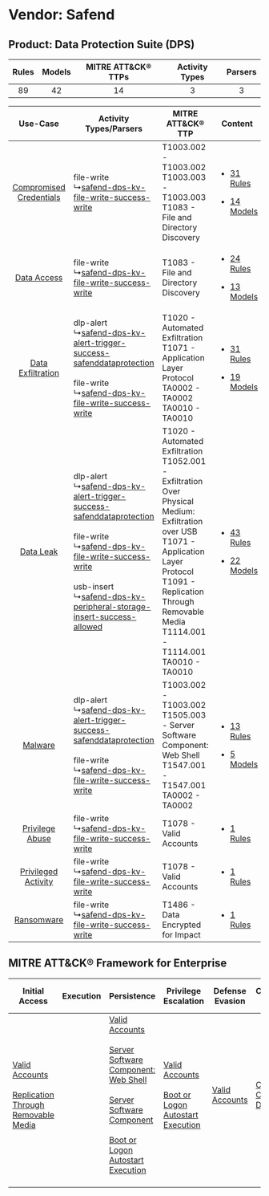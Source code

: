 Vendor: Safend
==============
Product: Data Protection Suite (DPS)
------------------------------------
| Rules | Models | MITRE ATT&CK® TTPs | Activity Types | Parsers |
|:-----:|:------:|:------------------:|:--------------:|:-------:|
|  89   |   42   |         14         |       3        |    3    |

|    Use-Case    | Activity Types/Parsers    | MITRE ATT&CK® TTP    | Content    |
|:----:| ---- | ---- | ---- |
| [Compromised Credentials](../../../UseCases/uc_compromised_credentials.md) |  file-write<br> ↳[safend-dps-kv-file-write-success-write](Ps/pC_safenddpskvfilewritesuccesswrite.md)<br>    | T1003.002 - T1003.002<br>T1003.003 - T1003.003<br>T1083 - File and Directory Discovery<br>    | [<ul><li>31 Rules</li></ul><ul><li>14 Models</li></ul>](RM/r_m_safend_data_protection_suite_(dps)_Compromised_Credentials.md) |
|    [Data Access](../../../UseCases/uc_data_access.md)    |  file-write<br> ↳[safend-dps-kv-file-write-success-write](Ps/pC_safenddpskvfilewritesuccesswrite.md)<br>    | T1083 - File and Directory Discovery<br>    | [<ul><li>24 Rules</li></ul><ul><li>13 Models</li></ul>](RM/r_m_safend_data_protection_suite_(dps)_Data_Access.md)    |
|       [Data Exfiltration](../../../UseCases/uc_data_exfiltration.md)       |  dlp-alert<br> ↳[safend-dps-kv-alert-trigger-success-safenddataprotection](Ps/pC_safenddpskvalerttriggersuccesssafenddataprotection.md)<br><br> file-write<br> ↳[safend-dps-kv-file-write-success-write](Ps/pC_safenddpskvfilewritesuccesswrite.md)<br>    | T1020 - Automated Exfiltration<br>T1071 - Application Layer Protocol<br>TA0002 - TA0002<br>TA0010 - TA0010<br>    | [<ul><li>31 Rules</li></ul><ul><li>19 Models</li></ul>](RM/r_m_safend_data_protection_suite_(dps)_Data_Exfiltration.md)       |
|    [Data Leak](../../../UseCases/uc_data_leak.md)    |  dlp-alert<br> ↳[safend-dps-kv-alert-trigger-success-safenddataprotection](Ps/pC_safenddpskvalerttriggersuccesssafenddataprotection.md)<br><br> file-write<br> ↳[safend-dps-kv-file-write-success-write](Ps/pC_safenddpskvfilewritesuccesswrite.md)<br><br> usb-insert<br> ↳[safend-dps-kv-peripheral-storage-insert-success-allowed](Ps/pC_safenddpskvperipheralstorageinsertsuccessallowed.md)<br> | T1020 - Automated Exfiltration<br>T1052.001 - Exfiltration Over Physical Medium: Exfiltration over USB<br>T1071 - Application Layer Protocol<br>T1091 - Replication Through Removable Media<br>T1114.001 - T1114.001<br>TA0010 - TA0010<br> | [<ul><li>43 Rules</li></ul><ul><li>22 Models</li></ul>](RM/r_m_safend_data_protection_suite_(dps)_Data_Leak.md)    |
|    [Malware](../../../UseCases/uc_malware.md)    |  dlp-alert<br> ↳[safend-dps-kv-alert-trigger-success-safenddataprotection](Ps/pC_safenddpskvalerttriggersuccesssafenddataprotection.md)<br><br> file-write<br> ↳[safend-dps-kv-file-write-success-write](Ps/pC_safenddpskvfilewritesuccesswrite.md)<br>    | T1003.002 - T1003.002<br>T1505.003 - Server Software Component: Web Shell<br>T1547.001 - T1547.001<br>TA0002 - TA0002<br>    | [<ul><li>13 Rules</li></ul><ul><li>5 Models</li></ul>](RM/r_m_safend_data_protection_suite_(dps)_Malware.md)    |
|         [Privilege Abuse](../../../UseCases/uc_privilege_abuse.md)         |  file-write<br> ↳[safend-dps-kv-file-write-success-write](Ps/pC_safenddpskvfilewritesuccesswrite.md)<br>    | T1078 - Valid Accounts<br>    | [<ul><li>1 Rules</li></ul>](RM/r_m_safend_data_protection_suite_(dps)_Privilege_Abuse.md)    |
|     [Privileged Activity](../../../UseCases/uc_privileged_activity.md)     |  file-write<br> ↳[safend-dps-kv-file-write-success-write](Ps/pC_safenddpskvfilewritesuccesswrite.md)<br>    | T1078 - Valid Accounts<br>    | [<ul><li>1 Rules</li></ul>](RM/r_m_safend_data_protection_suite_(dps)_Privileged_Activity.md)    |
|    [Ransomware](../../../UseCases/uc_ransomware.md)    |  file-write<br> ↳[safend-dps-kv-file-write-success-write](Ps/pC_safenddpskvfilewritesuccesswrite.md)<br>    | T1486 - Data Encrypted for Impact<br>    | [<ul><li>1 Rules</li></ul>](RM/r_m_safend_data_protection_suite_(dps)_Ransomware.md)    |

MITRE ATT&CK® Framework for Enterprise
--------------------------------------
| Initial Access                                                                                                                                              | Execution | Persistence                                                                                                                                                                                                                                                                                                                          | Privilege Escalation                                                                                                                                      | Defense Evasion                                                     | Credential Access                                                          | Discovery                                                                         | Lateral Movement                                                                         | Collection                                                            | Command and Control                                                             | Exfiltration                                                                                                                                                                                                                                                                       | Impact                                                                         |
| ----------------------------------------------------------------------------------------------------------------------------------------------------------- | --------- | ------------------------------------------------------------------------------------------------------------------------------------------------------------------------------------------------------------------------------------------------------------------------------------------------------------------------------------ | --------------------------------------------------------------------------------------------------------------------------------------------------------- | ------------------------------------------------------------------- | -------------------------------------------------------------------------- | --------------------------------------------------------------------------------- | ---------------------------------------------------------------------------------------- | --------------------------------------------------------------------- | ------------------------------------------------------------------------------- | ---------------------------------------------------------------------------------------------------------------------------------------------------------------------------------------------------------------------------------------------------------------------------------- | ------------------------------------------------------------------------------ |
| [Valid Accounts](https://attack.mitre.org/techniques/T1078)<br><br>[Replication Through Removable Media](https://attack.mitre.org/techniques/T1091)<br><br> |           | [Valid Accounts](https://attack.mitre.org/techniques/T1078)<br><br>[Server Software Component: Web Shell](https://attack.mitre.org/techniques/T1505/003)<br><br>[Server Software Component](https://attack.mitre.org/techniques/T1505)<br><br>[Boot or Logon Autostart Execution](https://attack.mitre.org/techniques/T1547)<br><br> | [Valid Accounts](https://attack.mitre.org/techniques/T1078)<br><br>[Boot or Logon Autostart Execution](https://attack.mitre.org/techniques/T1547)<br><br> | [Valid Accounts](https://attack.mitre.org/techniques/T1078)<br><br> | [OS Credential Dumping](https://attack.mitre.org/techniques/T1003)<br><br> | [File and Directory Discovery](https://attack.mitre.org/techniques/T1083)<br><br> | [Replication Through Removable Media](https://attack.mitre.org/techniques/T1091)<br><br> | [Email Collection](https://attack.mitre.org/techniques/T1114)<br><br> | [Application Layer Protocol](https://attack.mitre.org/techniques/T1071)<br><br> | [Exfiltration Over Physical Medium: Exfiltration over USB](https://attack.mitre.org/techniques/T1052/001)<br><br>[Exfiltration Over Physical Medium](https://attack.mitre.org/techniques/T1052)<br><br>[Automated Exfiltration](https://attack.mitre.org/techniques/T1020)<br><br> | [Data Encrypted for Impact](https://attack.mitre.org/techniques/T1486)<br><br> |